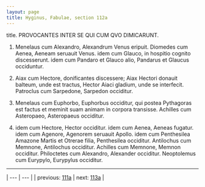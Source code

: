 ```yaml
---
layout: page
title: Hyginus, Fabulae, section 112a
---
```


title. PROVOCANTES INTER SE QUI CUM QVO DIMICARUNT.



1. Menelaus cum Alexandro, Alexandrum Venus eripuit. Diomedes cum Aenea, Aeneam seruauit Venus. idem cum Glauco, in hospitio cognito discesserunt. idem cum Pandaro et Glauco alio, Pandarus et Glaucus occiduntur.



2. Aiax cum Hectore, donificantes discessere; Aiax Hectori donauit balteum, unde est tractus, Hector Aiaci gladium, unde se interfecit. Patroclus cum Sarpedone, Sarpedon occiditur.



3. Menelaus cum Euphorbo, Euphorbus occiditur, qui postea Pythagoras est factus et meminit suam animam in corpora transisse. Achilles cum Asteropaeo, Asteropaeus occiditur.



4. idem cum Hectore, Hector occiditur. idem cum Aenea, Aeneas fugatur. idem cum Agenore, Agenorem seruauit Apollo. idem cum Penthesilea Amazone Martis et Otrerae filia, Penthesilea occiditur. Antilochus cum Memnone, Antilochus occiditur. Achilles cum Memnone, Memnon occiditur. Philoctetes cum Alexandro, Alexander occiditur. Neoptolemus cum Eurypylo, Eurypylus occiditur.



---

| --- | --- |
| previous: [111a](../111a/) | next: [113a](../113a/) |